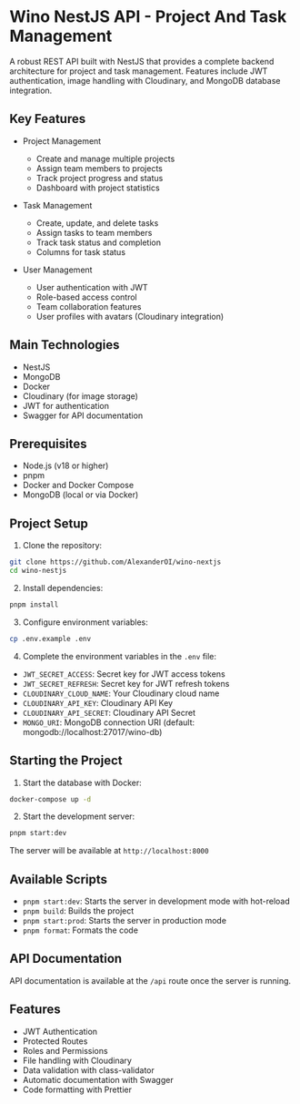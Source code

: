 # Wino NestJS API - Project And Task Management

A robust REST API built with NestJS that provides a complete backend architecture for project and task management. Features include JWT authentication, image handling with Cloudinary, and MongoDB database integration.

## Key Features

- Project Management

  - Create and manage multiple projects
  - Assign team members to projects
  - Track project progress and status
  - Dashboard with project statistics

- Task Management

  - Create, update, and delete tasks
  - Assign tasks to team members
  - Track task status and completion
  - Columns for task status

- User Management
  - User authentication with JWT
  - Role-based access control
  - Team collaboration features
  - User profiles with avatars (Cloudinary integration)

## Main Technologies

- NestJS
- MongoDB
- Docker
- Cloudinary (for image storage)
- JWT for authentication
- Swagger for API documentation

## Prerequisites

- Node.js (v18 or higher)
- pnpm
- Docker and Docker Compose
- MongoDB (local or via Docker)

## Project Setup

1. Clone the repository:

```bash
git clone https://github.com/AlexanderOI/wino-nextjs
cd wino-nestjs
```

2. Install dependencies:

```bash
pnpm install
```

3. Configure environment variables:

```bash
cp .env.example .env
```

4. Complete the environment variables in the `.env` file:

- `JWT_SECRET_ACCESS`: Secret key for JWT access tokens
- `JWT_SECRET_REFRESH`: Secret key for JWT refresh tokens
- `CLOUDINARY_CLOUD_NAME`: Your Cloudinary cloud name
- `CLOUDINARY_API_KEY`: Cloudinary API Key
- `CLOUDINARY_API_SECRET`: Cloudinary API Secret
- `MONGO_URI`: MongoDB connection URI (default: mongodb://localhost:27017/wino-db)

## Starting the Project

1. Start the database with Docker:

```bash
docker-compose up -d
```

2. Start the development server:

```bash
pnpm start:dev
```

The server will be available at `http://localhost:8000`

## Available Scripts

- `pnpm start:dev`: Starts the server in development mode with hot-reload
- `pnpm build`: Builds the project
- `pnpm start:prod`: Starts the server in production mode
- `pnpm format`: Formats the code

## API Documentation

API documentation is available at the `/api` route once the server is running.

## Features

- JWT Authentication
- Protected Routes
- Roles and Permissions
- File handling with Cloudinary
- Data validation with class-validator
- Automatic documentation with Swagger
- Code formatting with Prettier
